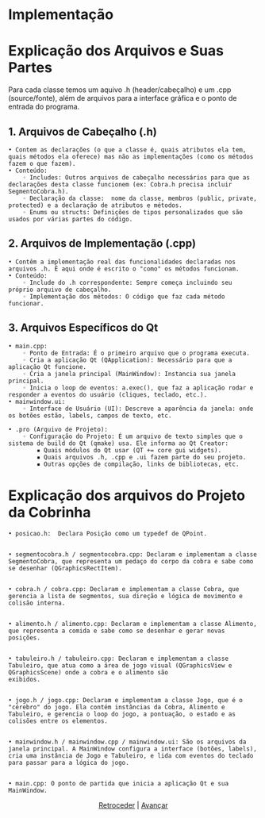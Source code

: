 # Implementação


# Explicação dos Arquivos e Suas Partes

Para cada classe temos um aquivo .h (header/cabeçalho) e um .cpp (source/fonte), além de arquivos para a interface gráfica e o ponto de entrada do programa.

## 1. Arquivos de Cabeçalho (.h)
    • Contem as declarações (o que a classe é, quais atributos ela tem, quais métodos ela oferece) mas não as implementações (como os métodos fazem o que fazem).
    • Conteúdo:
        ◦ Includes: Outros arquivos de cabeçalho necessários para que as declarações desta classe funcionem (ex: Cobra.h precisa incluir SegmentoCobra.h).
        ◦ Declaração da classe:  nome da classe, membros (public, private, protected) e a declaração de atributos e métodos.
        ◦ Enums ou structs: Definições de tipos personalizados que são usados por várias partes do código.
          
## 2. Arquivos de Implementação (.cpp)
    • Contêm a implementação real das funcionalidades declaradas nos arquivos .h. É aqui onde é escrito o "como" os métodos funcionam.
    • Conteúdo:
        ◦ Include do .h correspondente: Sempre começa incluindo seu próprio arquivo de cabeçalho.
        ◦ Implementação dos métodos: O código que faz cada método funcionar.

## 3. Arquivos Específicos do Qt
    • main.cpp:
        ◦ Ponto de Entrada: É o primeiro arquivo que o programa executa.
        ◦ Cria a aplicação Qt (QApplication): Necessário para que a aplicação Qt funcione.
        ◦ Cria a janela principal (MainWindow): Instancia sua janela principal.
        ◦ Inicia o loop de eventos: a.exec(), que faz a aplicação rodar e responder a eventos do usuário (cliques, teclado, etc.).
    • mainwindow.ui:
        ◦ Interface de Usuário (UI): Descreve a aparência da janela: onde os botões estão, labels, campos de texto, etc.

    • .pro (Arquivo de Projeto):
        ◦ Configuração do Projeto: É um arquivo de texto simples que o sistema de build do Qt (qmake) usa. Ele informa ao Qt Creator:
            ▪ Quais módulos do Qt usar (QT += core gui widgets).
            ▪ Quais arquivos .h, .cpp e .ui fazem parte do seu projeto.
            ▪ Outras opções de compilação, links de bibliotecas, etc.

# Explicação dos arquivos do Projeto da Cobrinha

    • posicao.h:  Declara Posição como um typedef de QPoint.

    
    • segmentocobra.h / segmentocobra.cpp: Declaram e implementam a classe SegmentoCobra, que representa um pedaço do corpo da cobra e sabe como se desenhar (QGraphicsRectItem).

    
    • cobra.h / cobra.cpp: Declaram e implementam a classe Cobra, que gerencia a lista de segmentos, sua direção e lógica de movimento e colisão interna.

    
    • alimento.h / alimento.cpp: Declaram e implementam a classe Alimento, que representa a comida e sabe como se desenhar e gerar novas posições.

    
    • tabuleiro.h / tabuleiro.cpp: Declaram e implementam a classe Tabuleiro, que atua como a área de jogo visual (QGraphicsView e QGraphicsScene) onde a cobra e o alimento são 
    exibidos.

    
    • jogo.h / jogo.cpp: Declaram e implementam a classe Jogo, que é o "cérebro" do jogo. Ela contém instâncias da Cobra, Alimento e Tabuleiro, e gerencia o loop do jogo, a pontuação, o estado e as colisões entre os elementos.

    
    • mainwindow.h / mainwindow.cpp / mainwindow.ui: São os arquivos da janela principal. A MainWindow configura a interface (botões, labels), cria uma instância de Jogo e Tabuleiro, e lida com eventos do teclado para passar para a lógica do jogo.

    
    • main.cpp: O ponto de partida que inicia a aplicação Qt e sua MainWindow.




<div align="center">

[Retroceder](analise.md) | [Avançar](projeto.md)

</div>

